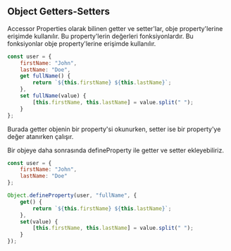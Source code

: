## Object Getters-Setters

Accessor Properties olarak bilinen getter ve setter'lar, obje property'lerine erişimde kullanılır. Bu property'lerin değerleri fonksiyonlardır. Bu fonksiyonlar obje property'lerine erişimde kullanılır.

```js
const user = {
    firstName: "John",
    lastName: "Doe",
    get fullName() {
        return `${this.firstName} ${this.lastName}`;
    },
    set fullName(value) {
        [this.firstName, this.lastName] = value.split(" ");
    }
};
```

Burada getter objenin bir property'si okunurken, setter ise bir property'ye değer atanırken çalışır.

Bir objeye daha sonrasında defineProperty ile getter ve setter ekleyebiliriz.

```js
const user = {
    firstName: "John",
    lastName: "Doe"
};

Object.defineProperty(user, "fullName", {
    get() {
        return `${this.firstName} ${this.lastName}`;
    },
    set(value) {
        [this.firstName, this.lastName] = value.split(" ");
    }
});
```


